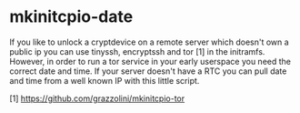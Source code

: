 # mkinitcpio-date
If you like to unlock a cryptdevice on a remote server which doesn't own a public ip you can use tinyssh, encryptssh and tor [1] in the initramfs.
However, in order to run a tor service in your early userspace you need the correct date and time. If your server doesn't have a RTC you can pull date and time from a well known IP with this little script.

[1] https://github.com/grazzolini/mkinitcpio-tor

